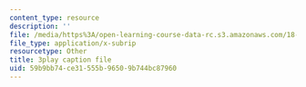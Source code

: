 ```yaml
---
content_type: resource
description: ''
file: /media/https%3A/open-learning-course-data-rc.s3.amazonaws.com/18-085-computational-science-and-engineering-i-fall-2008/59b9bb74ce31555b96509b744bc87960_28tqrlZSMhk.vtt
file_type: application/x-subrip
resourcetype: Other
title: 3play caption file
uid: 59b9bb74-ce31-555b-9650-9b744bc87960
---
```

